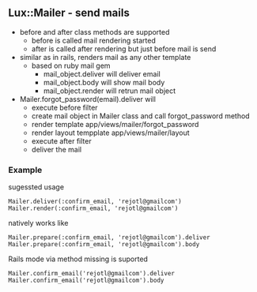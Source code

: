 ## Lux::Mailer - send mails

* before and after class methods are supported
  * before is called mail rendering started
  * after is called after rendering but just before mail is send
* similar as in rails, renders mail as any other template
  * based on ruby mail gem
    * mail_object.deliver will deliver email
    * mail_object.body will show mail body
    * mail_object.render will retrun mail object
* Mailer.forgot_password(email).deliver will
  * execute before filter
  * create mail object in Mailer class and call forgot_password method
  * render template app/views/mailer/forgot_password
  * render layout tempplate app/views/mailer/layout
  * execute after filter
  * deliver the mail

### Example

sugessted usage

```
Mailer.deliver(:confirm_email, 'rejotl@gmailcom')
Mailer.render(:confirm_email, 'rejotl@gmailcom')
```

natively works like

```
Mailer.prepare(:confirm_email, 'rejotl@gmailcom').deliver
Mailer.prepare(:confirm_email, 'rejotl@gmailcom').body
```

Rails mode via method missing is suported

```
Mailer.confirm_email('rejotl@gmailcom').deliver
Mailer.confirm_email('rejotl@gmailcom').body
```
